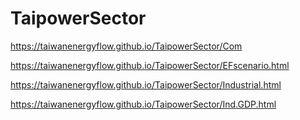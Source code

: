 # TaipowerSector
https://taiwanenergyflow.github.io/TaipowerSector/Com

https://taiwanenergyflow.github.io/TaipowerSector/EFscenario.html

https://taiwanenergyflow.github.io/TaipowerSector/Industrial.html

https://taiwanenergyflow.github.io/TaipowerSector/Ind.GDP.html
